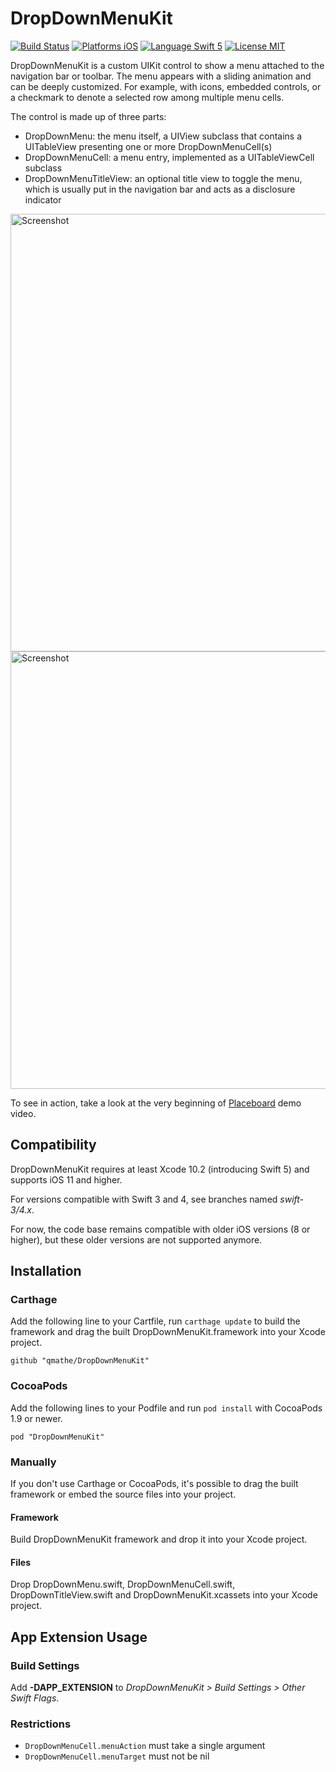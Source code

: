 DropDownMenuKit
===============

[![Build Status](https://travis-ci.org/qmathe/DropDownMenuKit.svg?branch=master)](https://travis-ci.org/qmathe/DropDownMenuKit)
[![Platforms iOS](https://img.shields.io/badge/Platforms-iOS-lightgray.svg?style=flat)](http://www.apple.com)
[![Language Swift 5](https://img.shields.io/badge/Language-Swift%205-orange.svg?style=flat)](https://swift.org)
[![License MIT](https://img.shields.io/badge/license-MIT-blue.svg?style=flat)](https://github.com/qmathe/DropDownMenuKit/LICENSE)

DropDownMenuKit is a custom UIKit control to show a menu attached to the navigation bar or toolbar. The menu appears with a sliding animation and can be deeply customized. For example, with icons, embedded controls, or a checkmark to denote a selected row among multiple menu cells.

The control is made up of three parts: 

- DropDownMenu: the menu itself, a UIView subclass that contains a UITableView presenting one or more DropDownMenuCell(s)
- DropDownMenuCell: a menu entry, implemented as a UITableViewCell subclass
- DropDownMenuTitleView: an optional title view to toggle the menu, which is usually put in the navigation bar and acts as a disclosure indicator

<img src="http://www.quentinmathe.com/github/DropDownMenuKit/Place%20List%20Action%20Menu%20-%20iPhone%205.png" height="700" alt="Screenshot" />
<img src="http://www.quentinmathe.com/github/DropDownMenuKit/App%20History%20Menu%20-%20iPhone%205.png" height="700" alt="Screenshot" />

To see in action, take a look at the very beginning of [Placeboard](http://www.placeboardapp.com) demo video.

Compatibility
-------------

DropDownMenuKit requires at least Xcode 10.2 (introducing Swift 5) and supports iOS 11 and higher.

For versions compatible with Swift 3 and 4, see branches named _swift-3/4.x_.

For now, the code base remains compatible with older iOS versions (8 or higher), but these older 
versions are not supported anymore.

Installation
------------

### Carthage

Add the following line to your Cartfile, run `carthage update` to build the framework and drag the built DropDownMenuKit.framework into your Xcode project.

    github "qmathe/DropDownMenuKit"
	
### CocoaPods

Add the following lines to your Podfile and run `pod install` with CocoaPods 1.9 or newer.

	pod "DropDownMenuKit"

### Manually

If you don't use Carthage or CocoaPods, it's possible to drag the built framework or embed the source files into your project.

#### Framework

Build DropDownMenuKit framework and drop it into your Xcode project.

#### Files

Drop DropDownMenu.swift, DropDownMenuCell.swift, DropDownTitleView.swift and DropDownMenuKit.xcassets into your Xcode project.


App Extension Usage
-------------------------

### Build Settings

Add **-DAPP_EXTENSION** to _DropDownMenuKit > Build Settings > Other Swift Flags_.

### Restrictions

- `DropDownMenuCell.menuAction` must take a single argument
- `DropDownMenuCell.menuTarget` must not be nil
